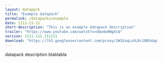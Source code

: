```yaml
---
layout: datapack
title: "Example datapack"
permalink: /datapacks/example
date: 1111-11-11
short-description: "This is an example datapack description"
trailer: "https://www.youtube.com/watch?v=dQw4w9WgXcQ"
version: 1111.111.111111
download: "https://lh3.googleusercontent.com/proxy/1W1GxqLuhL8c10Bhdapig-FfPg7lh4VdrU7JYXtS_bHFQyD7MgpmIoBmwVfGe8m1nnSLQrJCP4mRUUvn33mYJje0S4rJ4jyT28plKkK8fiOLNnNwfa4gwza8-s2j7ayAYeBKjGAF"
---
```


datapack description blablabla